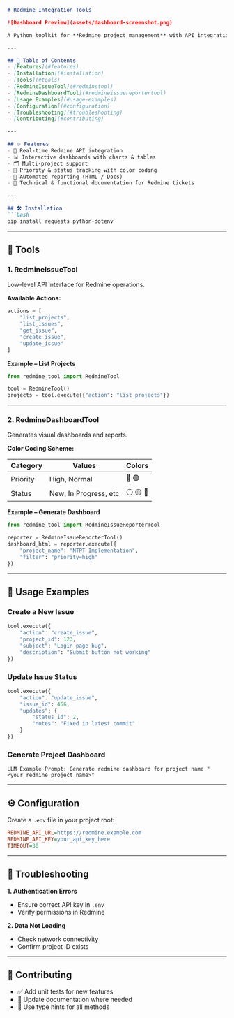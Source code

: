 ````markdown
# Redmine Integration Tools

![Dashboard Preview](assets/dashboard-screenshot.png)

A Python toolkit for **Redmine project management** with API integration, dashboards, and reporting.

---

## 📌 Table of Contents
- [Features](#features)
- [Installation](#installation)
- [Tools](#tools)
- [RedmineIssueTool](#redminetool)
- [RedmineDashboardTool](#redmineissuereportertool)
- [Usage Examples](#usage-examples)
- [Configuration](#configuration)
- [Troubleshooting](#troubleshooting)
- [Contributing](#contributing)

---

## ✨ Features
- 🔗 Real-time Redmine API integration  
- 📊 Interactive dashboards with charts & tables  
- 🗂️ Multi-project support  
- 🎯 Priority & status tracking with color coding  
- 📑 Automated reporting (HTML / Docs)  
- 📖 Technical & functional documentation for Redmine tickets  

---

## 🛠 Installation
```bash
pip install requests python-dotenv
````

---

## 🔧 Tools

### 1. RedmineIssueTool

Low-level API interface for Redmine operations.

**Available Actions:**

```python
actions = [
    "list_projects",
    "list_issues",
    "get_issue",
    "create_issue",
    "update_issue"
]
```

**Example – List Projects**

```python
from redmine_tool import RedmineTool

tool = RedmineTool()
projects = tool.execute({"action": "list_projects"})
```

---

### 2. RedmineDashboardTool

Generates visual dashboards and reports.

**Color Coding Scheme:**

| Category | Values                | Colors   |
| -------- | --------------------- | ---------|
| Priority | High, Normal          | 🔴 🟢    |
| Status   | New, In Progress, etc | ⚪ 🟡 🔵 |

**Example – Generate Dashboard**

```python
from redmine_tool import RedmineIssueReporterTool

reporter = RedmineIssueReporterTool()
dashboard_html = reporter.execute({
    "project_name": "NTPT Implementation",
    "filter": "priority=high"
})
```

---

## 🚀 Usage Examples

### Create a New Issue

```python
tool.execute({
    "action": "create_issue",
    "project_id": 123,
    "subject": "Login page bug",
    "description": "Submit button not working"
})
```

### Update Issue Status

```python
tool.execute({
    "action": "update_issue",
    "issue_id": 456,
    "updates": {
        "status_id": 2,
        "notes": "Fixed in latest commit"
    }
})
```

### Generate Project Dashboard

```
LLM Example Prompt: Generate redmine dashboard for project name "<your_redmine_project_name>"

```

---

## ⚙️ Configuration

Create a `.env` file in your project root:

```ini
REDMINE_API_URL=https://redmine.example.com
REDMINE_API_KEY=your_api_key_here
TIMEOUT=30
```

---

## 🐛 Troubleshooting

**1. Authentication Errors**

* Ensure correct API key in `.env`
* Verify permissions in Redmine

**2. Data Not Loading**

* Check network connectivity
* Confirm project ID exists

---

## 🤝 Contributing

* ✅ Add unit tests for new features
* 📖 Update documentation where needed
* 📝 Use type hints for all methods
